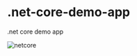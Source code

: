 # .net-core-demo-app
.net core demo app

<img src="https://labs.tadigital.com/wp-content/uploads/2018/09/asp-net-core-identity-with-patterns-1096x585.jpg" alt="netcore" />
